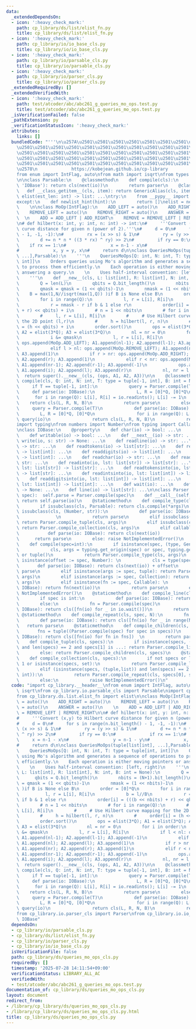 ```yaml
---
data:
  _extendedDependsOn:
  - icon: ':heavy_check_mark:'
    path: cp_library/ds/list/elist_fn.py
    title: cp_library/ds/list/elist_fn.py
  - icon: ':heavy_check_mark:'
    path: cp_library/io/io_base_cls.py
    title: cp_library/io/io_base_cls.py
  - icon: ':heavy_check_mark:'
    path: cp_library/io/parsable_cls.py
    title: cp_library/io/parsable_cls.py
  - icon: ':heavy_check_mark:'
    path: cp_library/io/parser_cls.py
    title: cp_library/io/parser_cls.py
  _extendedRequiredBy: []
  _extendedVerifiedWith:
  - icon: ':heavy_check_mark:'
    path: test/atcoder/abc/abc261_g_queries_mo_ops.test.py
    title: test/atcoder/abc/abc261_g_queries_mo_ops.test.py
  _isVerificationFailed: false
  _pathExtension: py
  _verificationStatusIcon: ':heavy_check_mark:'
  attributes:
    links: []
  bundledCode: "'''\n\u257A\u2501\u2501\u2501\u2501\u2501\u2501\u2501\u2501\u2501\u2501\
    \u2501\u2501\u2501\u2501\u2501\u2501\u2501\u2501\u2501\u2501\u2501\u2501\u2501\
    \u2501\u2501\u2501\u2501\u2501\u2501\u2501\u2501\u2501\u2501\u2501\u2501\u2501\
    \u2501\u2501\u2501\u2501\u2501\u2501\u2501\u2501\u2501\u2501\u2501\u2501\u2501\
    \u2501\u2501\u2501\u2501\u2501\u2501\u2501\u2501\u2501\u2501\u2501\u2501\u2501\
    \u2578\n             https://kobejean.github.io/cp-library               \n'''\n\
    from enum import IntFlag, auto\nfrom math import isqrt\nfrom types import GenericAlias\n\
    \n\nclass Parsable:\n    @classmethod\n    def compile(cls):\n        def parser(io:\
    \ 'IOBase'): return cls(next(io))\n        return parser\n    @classmethod\n \
    \   def __class_getitem__(cls, item): return GenericAlias(cls, item)\n\n\n\ndef\
    \ elist(est_len: int) -> list: ...\ntry:\n    from __pypy__ import newlist_hint\n\
    except:\n    def newlist_hint(hint):\n        return []\nelist = newlist_hint\n\
    \    \n\nclass MoOp(IntFlag):\n    ADD_LEFT = auto()\n    ADD_RIGHT = auto()\n\
    \    REMOVE_LEFT = auto()\n    REMOVE_RIGHT = auto()\n    ANSWER = auto()\n  \
    \  \n    ADD = ADD_LEFT | ADD_RIGHT\n    REMOVE = REMOVE_LEFT | REMOVE_RIGHT\n\
    \n# def hilbert(x: int, y: int, n: int) -> int:\n#     '''Convert (x,y) to Hilbert\
    \ curve distance for given n (power of 2).'''\n#     d = 0\n#     for s in range(n.bit_length()\
    \ - 1, -1, -1):\n#         rx = (x >> s) & 1\n#         ry = (y >> s) & 1\n# \
    \        d += n * n * ((3 * rx) ^ ry) >> 2\n#         if ry == 0:\n#         \
    \    if rx == 1:\n#                 x = n-1 - x\n#                 y = n-1 - y\n\
    #             x, y = y, x\n#     return d\n\nclass QueriesMoOps(tuple[list[int],\
    \ ...],Parsable):\n    '''\n    QueriesMoOps[Q: int, N: int, T: type = tuple[int,\
    \ int]]\n    Orders queries using Mo's algorithm and generates a sequence of operations\
    \ to process them efficiently.\n    Each operation is either moving pointers or\
    \ answering a query.\n    \n    Uses half-interval convention: [left, right)\n\
    \    '''\n    def __new__(cls, L: list[int], R: list[int], N: int, B: int = None):\n\
    \        Q = len(L)\n        qbits = Q.bit_length()\n        nbits = (N+1).bit_length()\n\
    \        qmask = qmask = (1 << qbits)-1\n        nmask = (1 << nbits)-1\n    \
    \    B = max(1,N//isqrt(max(1,Q)) )if B is None else B\n        order = [0]*Q\n\
    \        for i in range(Q):\n            l, r = L[i], R[i]\n            b = l//B\n\
    \            r = nmask - r if b & 1 else r\n            order[i] = (((b << nbits)\
    \ + r) << qbits) + i\n        # n = 1 << nbits\n        # for i in range(Q):\n\
    \        #     l, r = L[i], R[i]\n        #     # Use Hilbert curve mapping for\
    \ the 2D point (l,r)\n        #     h = hilbert(l, r, n)\n        #     order[i]\
    \ = (h << qbits) + i\n        order.sort()\n        ops = elist(3*Q); A1 = elist(3*Q);\
    \ A2 = elist(3*Q); A3 = elist(3*Q)\n        nl = nr = 0\n        for i in order:\n\
    \            i &= qmask\n            l, r = L[i], R[i]\n            if l < nl:\
    \ ops.append(MoOp.ADD_LEFT); A1.append(nl-1); A2.append(l-1); A3.append(-1)\n\
    \            elif l > nl: ops.append(MoOp.REMOVE_LEFT); A1.append(nl); A2.append(l);\
    \ A3.append(1)\n            if r > nr: ops.append(MoOp.ADD_RIGHT); A1.append(nr);\
    \ A2.append(r); A3.append(1)\n            elif r < nr: ops.append(MoOp.REMOVE_RIGHT);\
    \ A1.append(nr-1); A2.append(r-1); A3.append(-1)\n            ops.append(MoOp.ANSWER);\
    \ A1.append(i); A2.append(l); A3.append(r)\n            nl, nr = l, r\n      \
    \  return super().__new__(cls, (ops, A1, A2, A3))\n\n    @classmethod\n    def\
    \ compile(cls, Q: int, N: int, T: type = tuple[-1, int], B: int = None):\n   \
    \     if T == tuple[-1, int]:\n            query = Parser.compile(T)\n       \
    \     def parse(io: IOBase):\n                L, R = [0]*Q, [0]*Q\n          \
    \      for i in range(Q): L[i], R[i] = io.readints(); L[i] -= 1\n            \
    \    return cls(L, R, N, B)\n            return parse\n        else:\n       \
    \     query = Parser.compile(T)\n            def parse(io: IOBase):\n        \
    \        L, R = [0]*Q, [0]*Q\n                for i in range(Q): L[i], R[i] =\
    \ query(io)\n                return cls(L, R, N, B)\n            return parse\n\
    import typing\nfrom numbers import Number\nfrom typing import Callable, Collection\n\
    \nclass IOBase:\n    @property\n    def char(io) -> bool: ...\n    @property\n\
    \    def writable(io) -> bool: ...\n    def __next__(io) -> str: ...\n    def\
    \ write(io, s: str) -> None: ...\n    def readline(io) -> str: ...\n    def readtoken(io)\
    \ -> str: ...\n    def readtokens(io) -> list[str]: ...\n    def readints(io)\
    \ -> list[int]: ...\n    def readdigits(io) -> list[int]: ...\n    def readnums(io)\
    \ -> list[int]: ...\n    def readchar(io) -> str: ...\n    def readchars(io) ->\
    \ str: ...\n    def readinto(io, lst: list[str]) -> list[str]: ...\n    def readcharsinto(io,\
    \ lst: list[str]) -> list[str]: ...\n    def readtokensinto(io, lst: list[str])\
    \ -> list[str]: ...\n    def readintsinto(io, lst: list[int]) -> list[int]: ...\n\
    \    def readdigitsinto(io, lst: list[int]) -> list[int]: ...\n    def readnumsinto(io,\
    \ lst: list[int]) -> list[int]: ...\n    def wait(io): ...\n    def flush(io)\
    \ -> None: ...\n    def line(io) -> list[str]: ...\n\nclass Parser:\n    def __init__(self,\
    \ spec):  self.parse = Parser.compile(spec)\n    def __call__(self, io: IOBase):\
    \ return self.parse(io)\n    @staticmethod\n    def compile_type(cls, args = ()):\n\
    \        if issubclass(cls, Parsable): return cls.compile(*args)\n        elif\
    \ issubclass(cls, (Number, str)):\n            def parse(io: IOBase): return cls(next(io))\
    \              \n            return parse\n        elif issubclass(cls, tuple):\
    \ return Parser.compile_tuple(cls, args)\n        elif issubclass(cls, Collection):\
    \ return Parser.compile_collection(cls, args)\n        elif callable(cls):\n \
    \           def parse(io: IOBase): return cls(next(io))              \n      \
    \      return parse\n        else: raise NotImplementedError()\n    @staticmethod\n\
    \    def compile(spec=int):\n        if isinstance(spec, (type, GenericAlias)):\n\
    \            cls, args = typing.get_origin(spec) or spec, typing.get_args(spec)\
    \ or tuple()\n            return Parser.compile_type(cls, args)\n        elif\
    \ isinstance(offset := spec, Number): \n            cls = type(spec)  \n     \
    \       def parse(io: IOBase): return cls(next(io)) + offset\n            return\
    \ parse\n        elif isinstance(args := spec, tuple): return Parser.compile_tuple(type(spec),\
    \ args)\n        elif isinstance(args := spec, Collection): return Parser.compile_collection(type(spec),\
    \ args)\n        elif isinstance(fn := spec, Callable): \n            def parse(io:\
    \ IOBase): return fn(next(io))\n            return parse\n        else: raise\
    \ NotImplementedError()\n    @staticmethod\n    def compile_line(cls, spec=int):\n\
    \        if spec is int:\n            def parse(io: IOBase): return cls(io.readnums())\n\
    \        else:\n            fn = Parser.compile(spec)\n            def parse(io:\
    \ IOBase): return cls([fn(io) for _ in io.wait()])\n        return parse\n   \
    \ @staticmethod\n    def compile_repeat(cls, spec, N):\n        fn = Parser.compile(spec)\n\
    \        def parse(io: IOBase): return cls([fn(io) for _ in range(N)])\n     \
    \   return parse\n    @staticmethod\n    def compile_children(cls, specs):\n \
    \       fns = tuple((Parser.compile(spec) for spec in specs))\n        def parse(io:\
    \ IOBase): return cls([fn(io) for fn in fns])  \n        return parse\n    @staticmethod\n\
    \    def compile_tuple(cls, specs):\n        if isinstance(specs, (tuple,list))\
    \ and len(specs) == 2 and specs[1] is ...: return Parser.compile_line(cls, specs[0])\n\
    \        else: return Parser.compile_children(cls, specs)\n    @staticmethod\n\
    \    def compile_collection(cls, specs):\n        if not specs or len(specs) ==\
    \ 1 or isinstance(specs, set):\n            return Parser.compile_line(cls, *specs)\n\
    \        elif (isinstance(specs, (tuple,list)) and len(specs) == 2 and isinstance(specs[1],\
    \ int)):\n            return Parser.compile_repeat(cls, specs[0], specs[1])\n\
    \        else:\n            raise NotImplementedError()\n"
  code: "import cp_library.__header__\nfrom enum import IntFlag, auto\nfrom math import\
    \ isqrt\nfrom cp_library.io.parsable_cls import Parsable\nimport cp_library.ds.__header__\n\
    from cp_library.ds.list.elist_fn import elist\n\nclass MoOp(IntFlag):\n    ADD_LEFT\
    \ = auto()\n    ADD_RIGHT = auto()\n    REMOVE_LEFT = auto()\n    REMOVE_RIGHT\
    \ = auto()\n    ANSWER = auto()\n    \n    ADD = ADD_LEFT | ADD_RIGHT\n    REMOVE\
    \ = REMOVE_LEFT | REMOVE_RIGHT\n\n# def hilbert(x: int, y: int, n: int) -> int:\n\
    #     '''Convert (x,y) to Hilbert curve distance for given n (power of 2).'''\n\
    #     d = 0\n#     for s in range(n.bit_length() - 1, -1, -1):\n#         rx =\
    \ (x >> s) & 1\n#         ry = (y >> s) & 1\n#         d += n * n * ((3 * rx)\
    \ ^ ry) >> 2\n#         if ry == 0:\n#             if rx == 1:\n#            \
    \     x = n-1 - x\n#                 y = n-1 - y\n#             x, y = y, x\n\
    #     return d\n\nclass QueriesMoOps(tuple[list[int], ...],Parsable):\n    '''\n\
    \    QueriesMoOps[Q: int, N: int, T: type = tuple[int, int]]\n    Orders queries\
    \ using Mo's algorithm and generates a sequence of operations to process them\
    \ efficiently.\n    Each operation is either moving pointers or answering a query.\n\
    \    \n    Uses half-interval convention: [left, right)\n    '''\n    def __new__(cls,\
    \ L: list[int], R: list[int], N: int, B: int = None):\n        Q = len(L)\n  \
    \      qbits = Q.bit_length()\n        nbits = (N+1).bit_length()\n        qmask\
    \ = qmask = (1 << qbits)-1\n        nmask = (1 << nbits)-1\n        B = max(1,N//isqrt(max(1,Q))\
    \ )if B is None else B\n        order = [0]*Q\n        for i in range(Q):\n  \
    \          l, r = L[i], R[i]\n            b = l//B\n            r = nmask - r\
    \ if b & 1 else r\n            order[i] = (((b << nbits) + r) << qbits) + i\n\
    \        # n = 1 << nbits\n        # for i in range(Q):\n        #     l, r =\
    \ L[i], R[i]\n        #     # Use Hilbert curve mapping for the 2D point (l,r)\n\
    \        #     h = hilbert(l, r, n)\n        #     order[i] = (h << qbits) + i\n\
    \        order.sort()\n        ops = elist(3*Q); A1 = elist(3*Q); A2 = elist(3*Q);\
    \ A3 = elist(3*Q)\n        nl = nr = 0\n        for i in order:\n            i\
    \ &= qmask\n            l, r = L[i], R[i]\n            if l < nl: ops.append(MoOp.ADD_LEFT);\
    \ A1.append(nl-1); A2.append(l-1); A3.append(-1)\n            elif l > nl: ops.append(MoOp.REMOVE_LEFT);\
    \ A1.append(nl); A2.append(l); A3.append(1)\n            if r > nr: ops.append(MoOp.ADD_RIGHT);\
    \ A1.append(nr); A2.append(r); A3.append(1)\n            elif r < nr: ops.append(MoOp.REMOVE_RIGHT);\
    \ A1.append(nr-1); A2.append(r-1); A3.append(-1)\n            ops.append(MoOp.ANSWER);\
    \ A1.append(i); A2.append(l); A3.append(r)\n            nl, nr = l, r\n      \
    \  return super().__new__(cls, (ops, A1, A2, A3))\n\n    @classmethod\n    def\
    \ compile(cls, Q: int, N: int, T: type = tuple[-1, int], B: int = None):\n   \
    \     if T == tuple[-1, int]:\n            query = Parser.compile(T)\n       \
    \     def parse(io: IOBase):\n                L, R = [0]*Q, [0]*Q\n          \
    \      for i in range(Q): L[i], R[i] = io.readints(); L[i] -= 1\n            \
    \    return cls(L, R, N, B)\n            return parse\n        else:\n       \
    \     query = Parser.compile(T)\n            def parse(io: IOBase):\n        \
    \        L, R = [0]*Q, [0]*Q\n                for i in range(Q): L[i], R[i] =\
    \ query(io)\n                return cls(L, R, N, B)\n            return parse\n\
    from cp_library.io.parser_cls import Parser\nfrom cp_library.io.io_base_cls import\
    \ IOBase"
  dependsOn:
  - cp_library/io/parsable_cls.py
  - cp_library/ds/list/elist_fn.py
  - cp_library/io/parser_cls.py
  - cp_library/io/io_base_cls.py
  isVerificationFile: false
  path: cp_library/ds/queries_mo_ops_cls.py
  requiredBy: []
  timestamp: '2025-07-28 14:11:54+09:00'
  verificationStatus: LIBRARY_ALL_AC
  verifiedWith:
  - test/atcoder/abc/abc261_g_queries_mo_ops.test.py
documentation_of: cp_library/ds/queries_mo_ops_cls.py
layout: document
redirect_from:
- /library/cp_library/ds/queries_mo_ops_cls.py
- /library/cp_library/ds/queries_mo_ops_cls.py.html
title: cp_library/ds/queries_mo_ops_cls.py
---
```

